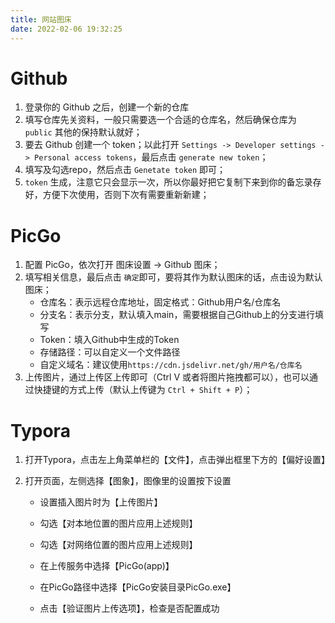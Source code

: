 ```yaml
---
title: 网站图床
date: 2022-02-06 19:32:25
---
```


# Github

1. 登录你的 Github 之后，创建一个新的仓库
2. 填写仓库先关资料，一般只需要选一个合适的仓库名，然后确保仓库为 `public` 其他的保持默认就好；
3. 要去 Github 创建一个 token；以此打开 `Settings -> Developer settings -> Personal access tokens`，最后点击 `generate new token`；
4. 填写及勾选repo，然后点击 `Genetate token` 即可；
5. `token` 生成，注意它只会显示一次，所以你最好把它复制下来到你的备忘录存好，方便下次使用，否则下次有需要重新新建；
# PicGo

1. 配置 PicGo，依次打开 图床设置 -> Github 图床；
2. 填写相关信息，最后点击 `确定`即可，要将其作为默认图床的话，点击设为默认图床；
   * 仓库名：表示远程仓库地址，固定格式：Github用户名/仓库名
   * 分支名：表示分支，默认填入main，需要根据自己Github上的分支进行填写
   * Token：填入Github中生成的Token
   * 存储路径：可以自定义一个文件路径
   * 自定义域名：建议使用`https://cdn.jsdelivr.net/gh/用户名/仓库名`
3. 上传图片，通过上传区上传即可（Ctrl V 或者将图片拖拽都可以），也可以通过快捷键的方式上传（默认上传键为 `Ctrl + Shift + P`）；

# Typora

1. 打开Typora，点击左上角菜单栏的【文件】，点击弹出框里下方的【偏好设置】

2. 打开页面，左侧选择【图象】，图像里的设置按下设置

   * 设置插入图片时为【上传图片】

   * 勾选【对本地位置的图片应用上述规则】
   * 勾选【对网络位置的图片应用上述规则】
   * 在上传服务中选择【PicGo(app)】
   * 在PicGo路径中选择【PicGo安装目录PicGo.exe】
   * 点击【验证图片上传选项】，检查是否配置成功

